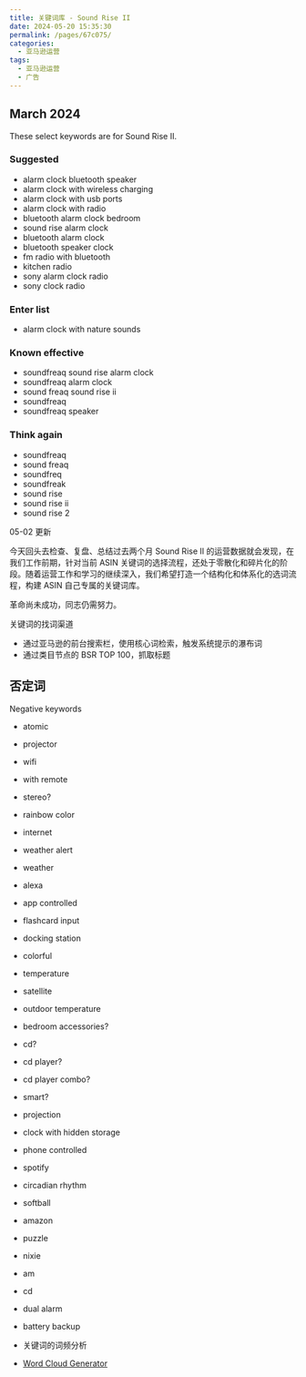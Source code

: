```yaml
---
title: 关键词库 - Sound Rise II
date: 2024-05-20 15:35:30
permalink: /pages/67c075/
categories: 
  - 亚马逊运营
tags: 
  - 亚马逊运营
  - 广告
---
```


## March 2024

These select keywords are for Sound Rise II.

### Suggested

- alarm clock bluetooth speaker
- alarm clock with wireless charging
- alarm clock with usb ports
- alarm clock with radio
- bluetooth alarm clock bedroom
- sound rise alarm clock
- bluetooth alarm clock
- bluetooth speaker clock
- fm radio with bluetooth
- kitchen radio
- sony alarm clock radio
- sony clock radio

### Enter list

- alarm clock with nature sounds

### Known effective

- soundfreaq sound rise alarm clock
- soundfreaq alarm clock
- sound freaq sound rise ii
- soundfreaq
- soundfreaq speaker

### Think again

- soundfreaq
- sound freaq
- soundfreq
- soundfreak
- sound rise
- sound rise ii
- sound rise 2

05-02 更新

今天回头去检查、复盘、总结过去两个月 Sound Rise II 的运营数据就会发现，在我们工作前期，针对当前 ASIN 关键词的选择流程，还处于零散化和碎片化的阶段。随着运营工作和学习的继续深入，我们希望打造一个结构化和体系化的选词流程，构建 ASIN 自己专属的关键词库。

革命尚未成功，同志仍需努力。

关键词的找词渠道

- 通过亚马逊的前台搜索栏，使用核心词检索，触发系统提示的瀑布词
- 通过类目节点的 BSR TOP 100，抓取标题

## 否定词

Negative keywords

- atomic
- projector
- wifi
- with remote
- stereo?
- rainbow color
- internet
- weather alert
- weather
- alexa
- app controlled
- flashcard input
- docking station
- colorful
- temperature
- satellite
- outdoor temperature
- bedroom accessories?
- cd?
- cd player?
- cd player combo?
- smart?
- projection
- clock with hidden storage
- phone controlled
- spotify
- circadian rhythm
- softball
- amazon
- puzzle
- nixie
- am
- cd
- dual alarm
- battery backup

- 关键词的词频分析

- [Word Cloud Generator](https://www.freewordcloudgenerator.com/generatewordcloud)
